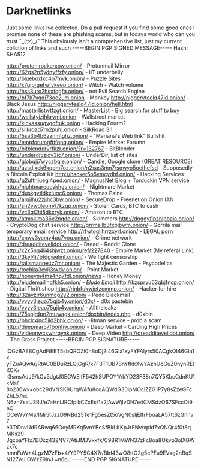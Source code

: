 # Darknetlinks
Just some links Ive collected. Do a pull request if you find some good ones
I promise none of these are phishing scams, but in todays world who can you trust ¯\_(ツ)_/¯
This obviously isn't a comprehensive list, just my current collction of links and such
-----BEGIN PGP SIGNED MESSAGE-----
Hash: SHA512

http://protonirockerxow.onion/ - Protonmail Mirror
http://62gs2n5ydnyffzfy.onion/ - IIT underbelly
http://blueboxlxc4o7mvk.onion/ - Puzzle Sites
http://x7giprgefwfvkeep.onion/ - Witch - Watch volume
http://hss3uro2hsxfogfq.onion/ - not Evil Search Engine
http://bf7k7vgdi73oe2um.onion - Monkey
http://niggervteelq47id.onion/ - Black Jesus
http://niggervteelq47id.onion/hell.html
http://masterlistwtfzgt.onion/ - MasterList - Big search for stuff to buy
http://wallstyizjhkrvmj.onion - Wallstreet market
http://kickassugvgoftuk.onion - Hacking Fourm?
http://silkroad7rn2puhj.onion - SilkRoad 3.1
http://5sa3b4b6zznmtghz.onion/ - "Mariana's Web link" Bullshit
http://empforumgfttfqnq.onion/ - Empire Market Forumn
http://bitblendervrfkzr.onion/?r=132767 - BitBlender
http://underdj5ziov3ic7.onion/ - UnderDir, list of sites
http://gjobqjj7wyczbqie.onion/ - Candle, Google clone (GREAT RESOURCE)
http://azsdjxck6kqdm7oz.onion/n2xas3mn7rsqwyo5octhefsd - Supposedly a Bitcoin Exploit Kit
http://hacker5o5vmcydhf.onion/ - Hacking Services
http://q2uftrjiuegl4ped.onion/ - MagnusNet Blog + Torduckin VPN service
http://nightmareocykhgs.onion/ - Nightmare Market
http://duskgytldkxiuqc6.onion/ - Thomas Paine
http://arujlhu2zjjhc3bw.onion/ - SecureDrop - Freenet on Onion IAN
http://sn2vwdleom47kzqp.onion/ - Stolen Cards, BTC to cash
http://vc3qj2iti5dkxryk.onion/ - Amazon to BTC 
http://atmskima36v2nqdc.onion/ - Skimmers
http://doggyfipznipbaia.onion/ - CryptoDog chat service
http://grrmailb3fxpjbwm.onion/ - Gorrila mail temporary email service
http://rfwtogljhrrzxyrl.onion/ - LEGAL porn
http://cnwv3ycmy4uc7vou.onion/ - Crime network
http://dreadditevelidot.onion/ - Dread - Reddit Clone
http://x2k5ng4li4shjwzt.onion/ref/227840 - Empire Market (My referal Link)
http://3kyl4i7bfdgwelmf.onion/ - We fight censorship
http://talismanrestz7mr.onion/ - The Majestic Garden - Psycodelics
http://tochka3evlj3sxdv.onion/ - Point Market
http://honeym4ms4nq7fdl.onion/news - Honey Money
http://eludemaillhqfkh5.onion/ - *Elude Email*
http://kzspryu63qbjfncp.onion/ - Digital Thrift shop
http://rinbfukwjetzcmmp.onion/ - Hacker for hire
http://32avzir6unmcg2y2.onion/ - Pedo Blackmail
http://vvyv3ieuo75gjb4y.onion/d0x/ - d0x pastebin
http://vvyv3ieuo75gjb4y.onion/ - Alltheleakz
http://75spjrdpn2muwagk.onion/doxbin/index.php - d0xbin
http://phclc4no5ild2bhk.onion/ - Hitman service - prob a scam
http://deepmar57fbonfiw.onion/ - Deep Market - Carding High Prices
http://videonwcswhrqynk.onion/ - Deep Video
http://dreadditevelidot.onion/ - The Grass Project
-----BEGIN PGP SIGNATURE-----

iQGzBAEBCgAdFiEET5sbQROZl0hBoDj2I46Gla1xyFYFAlyrs50ACgkQI46Gla1x
yFZuAQwAr/RtAC0BDuRzLQjGgR/x7F3T1UB7BnYfkkXwYAznUoGuZ0nynRElKCK+
r3smsAdJ9/kOv5dgtJ0EGWEifF542hSUPOY1//kYD23F38n7QY5KbcCdnKU1kMs/
8o236wv+obc29dVNSK9UrqWAfu8cqAQWdG30ipMOclZZG1P7y8sZzeGFcZhL57nx
N6znZsalJ3RJ/e7aHniJRCfplkCZxEs/1a2jAwWjIvDN7e4CMSdzO67SFccOi9pQ
OCeWvYMa/IMr5tJzzD9NBd25Te1Fg5esZt5oVgN0sIjEIfrFboaLA57tt6zGhnv7
e3TtDnvUdRARwq66OoyMRKq5vnYBcSfBkLKKpJrFNv/xpId7xQNQr4f0t8qMKs29
JgcoaYFIx7DDcz432NV7/AtiJMJVxxfk/C98R1MWN37zFc8oa8Okvp3olXGWzx7c
nmnFuW+4LgzM7zFb+4/Y9PY5C4X7r/Bbf43wO8ttO2g5cPFu9EVxg2nBqSN127wJ
OWzZ9inJ
=n6gJ
-----END PGP SIGNATURE-----
